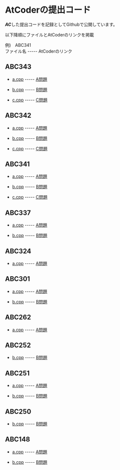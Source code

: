 # AtCoderの提出コード

***AC***した提出コードを記録としてGithubで公開しています。

以下降順にファイルとAtCoderのリンクを掲載 

例)　ABC341</br>
ファイル名 ----- AtCoderのリンク

## ABC343
- [a.cpp](./ABC/ABC343/a.cpp) ----- [A問題](https://atcoder.jp/contests/abc343/tasks/abc343_a)

- [b.cpp](./ABC/ABC343/b.cpp) ----- [B問題](https://atcoder.jp/contests/abc343/tasks/abc343_b)

- [c.cpp](./ABC/ABC343/c.cpp) ----- [C問題](https://atcoder.jp/contests/abc343/tasks/abc343_c)

## ABC342
- [a.cpp](./ABC/ABC342/a.cpp) ----- [A問題](https://atcoder.jp/contests/abc342/tasks/abc342_a)

- [b.cpp](./ABC/ABC342/b.cpp) ----- [B問題](https://atcoder.jp/contests/abc342/tasks/abc342_b)

- [c.cpp](./ABC/ABC342/c.cpp) ----- [C問題](https://atcoder.jp/contests/abc342/tasks/abc342_c)

## ABC341
- [a.cpp](./ABC/ABC341/a.cpp) ----- [A問題](https://atcoder.jp/contests/abc341/tasks/abc341_a)

- [b.cpp](./ABC/ABC341/b.cpp) ----- [B問題](https://atcoder.jp/contests/abc341/tasks/abc341_b)

- [c.cpp](./ABC/ABC341/c.cpp) ----- [C問題](https://atcoder.jp/contests/abc341/tasks/abc341_c)

## ABC337
- [a.cpp](./ABC/ABC337/a.cpp) ----- [A問題](https://atcoder.jp/contests/abc337/tasks/abc337_a)

- [b.cpp](./ABC/ABC337/b.cpp) ----- [B問題](https://atcoder.jp/contests/abc337/tasks/abc337_b)

## ABC324
- [a.cpp](./ABC/ABC324/a.cpp) ----- [A問題](https://atcoder.jp/contests/abc324/tasks/abc324_a)

## ABC301
- [a.cpp](./ABC/ABC301/a.cpp) ----- [A問題](https://atcoder.jp/contests/abc301/tasks/abc301_a)

- [b.cpp](./ABC/ABC301/b.cpp) ----- [B問題](https://atcoder.jp/contests/abc301/tasks/abc301_b)

## ABC262
- [a.cpp](./ABC/ABC262/a.cpp) ----- [A問題](https://atcoder.jp/contests/abc262/tasks/abc262_a)

## ABC252
- [b.cpp](./ABC/ABC252/b.cpp) ----- [B問題](https://atcoder.jp/contests/abc252/tasks/abc252_b)

## ABC251
- [a.cpp](./ABC/ABC251/a.cpp) ----- [A問題](https://atcoder.jp/contests/abc251/tasks/abc251_a)

- [b.cpp](./ABC/ABC251/b.cpp) ----- [B問題](https://atcoder.jp/contests/abc251/tasks/abc251_b)

## ABC250
- [b.cpp](./ABC/ABC250/b.cpp) ----- [B問題](https://atcoder.jp/contests/abc250/tasks/abc250_b)

## ABC148
- [a.cpp](./ABC/ABC148/a.cpp) ----- [A問題](https://atcoder.jp/contests/abc148/tasks/abc148_a)

- [b.cpp](./ABC/ABC148/b.cpp) ----- [B問題](https://atcoder.jp/contests/abc148/tasks/abc148_b)
